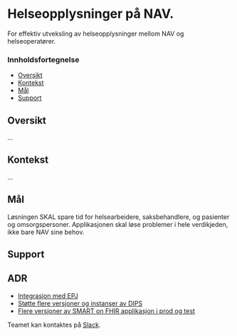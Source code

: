 # Helseopplysninger på NAV.

For effektiv utveksling av helseopplysninger mellom NAV og helseoperatører.

### Innholdsfortegnelse

* [Oversikt](#oversikt)
* [Kontekst](#kontekst)
* [Mål](#Mål)
* [Support](#support)

## Oversikt

...

## Kontekst

...

## Mål

Løsningen SKAL spare tid for helsearbeidere, saksbehandlere, og pasienter og omsorgspersoner.
Applikasjonen skal løse problemer i hele verdikjeden, ikke bare NAV sine behov.

## Support

## ADR

* [Integrasjon med EPJ](adr/arkitektur)
* [Støtte flere versjoner og instanser av DIPS](adr/epj-instanser)
* [Flere versjoner av SMART on FHIR applikasjon i prod og test](adr/versjoner)

Teamet kan kontaktes på [Slack](https://app.slack.com/client/T5LNAMWNA/C01AQTAU3CH).

